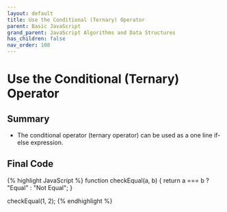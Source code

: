 ```yaml
---
layout: default
title: Use the Conditional (Ternary) Operator
parent: Basic JavaScript
grand_parent: JavaScript Algorithms and Data Structures
has_children: false
nav_order: 108
---
```

# Use the Conditional (Ternary) Operator
## Summary
- The conditional operator (ternary operator) can be used as a one line if-else expression.

## Final Code

{% highlight JavaScript %}
function checkEqual(a, b) {
  return a === b ? "Equal" : "Not Equal";
}

checkEqual(1, 2);
{% endhighlight %}